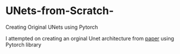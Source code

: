 # UNets-from-Scratch-
Creating Original UNets using Pytorch

I attempted on creating an orginal Unet architecture from [paper](https://arxiv.org/abs/1505.04597) using Pytorch library
